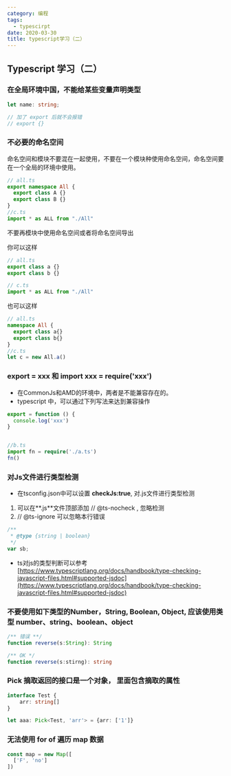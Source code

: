 ```yaml
---
category: 编程
tags:
  - typescirpt
date: 2020-03-30
title: typescript学习（二）
---
```


## Typescript 学习（二）

### 在全局环境中国，不能给某些变量声明类型

```ts
let name: string;

// 加了 export 后就不会报错
// export {} 
```

### 不必要的命名空间

命名空间和模块不要混在一起使用，不要在一个模块种使用命名空间，命名空间要在一个全局的环境中使用。

```ts
// all.ts
export namespace All {
  export class A {}
  export class B {}
}
//c.ts
import * as ALL from "./All"

```
不要再模块中使用命名空间或者将命名空间导出

你可以这样
```ts
// all.ts
export class a {}
export class b {}

// c.ts 
import * as ALL from "./All"
```

也可以这样
```ts
// all.ts
namespace All {
  export class a{}
  export class b{}
}
//c.ts
let c = new All.a()
```

### export = xxx 和 import xxx = require('xxx')

* 在CommonJs和AMD的环境中，两者是不能兼容存在的。
* typescript 中，可以通过下列写法来达到兼容操作
```ts
export = function () {
  console.log('xxx')
}


//b.ts 
import fn = require('./a.ts')
fn()
```
### 对Js文件进行类型检测
* 在tsconfig.json中可以设置 **checkJs:true**, 对.js文件进行类型检测
1. 可以在**.js**文件顶部添加 // @ts-nocheck , 忽略检测
2. // @ts-ignore 可以忽略本行错误
```ts
/**
 * @type {string | boolean}
 */
var sb;
```
* ts对js的类型判断可以参考 [https://www.typescriptlang.org/docs/handbook/type-checking-javascript-files.html#supported-jsdoc](https://www.typescriptlang.org/docs/handbook/type-checking-javascript-files.html#supported-jsdoc)

### 不要使用如下类型的Number，String, Boolean, Object, 应该使用类型 number、string、boolean、object
```ts
/** 错误 **/
function reverse(s:String): String

/** OK */
function reverse(s:stirng): string
```

### Pick 摘取返回的接口是一个对象， 里面包含摘取的属性

```ts
interface Test {
    arr: string[]
}

let aaa: Pick<Test, 'arr'> = {arr: ['1']}
```

###  无法使用 for of 遍历 map 数据

```ts
const map = new Map([
  ['F', 'no']
])
```